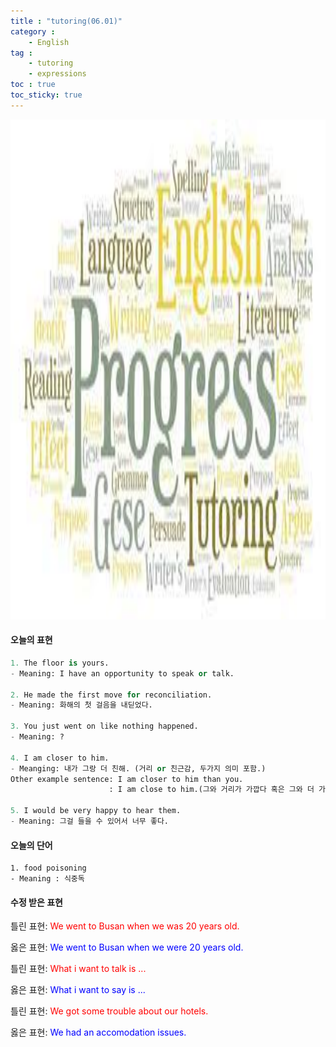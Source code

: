 ```yaml
---
title : "tutoring(06.01)"
category :
    - English
tag : 
    - tutoring
    - expressions
toc : true 
toc_sticky: true
---
```


<img src='/assets/tutoring.jpg' width = 1000 height = 800>

#### 오늘의 표현

```py
1. The floor is yours.  
- Meaning: I have an opportunity to speak or talk.

2. He made the first move for reconciliation.
- Meaning: 화해의 첫 걸음을 내딛었다. 

3. You just went on like nothing happened. 
- Meaning: ?

4. I am closer to him.
- Meanging: 내가 그랑 더 친해. (거리 or 친근감, 두가지 의미 포함.)
Other example sentence: I am closer to him than you.
                      : I am close to him.(그와 거리가 가깝다 혹은 그와 더 가까운 사이이다.)

5. I would be very happy to hear them.
- Meaning: 그걸 들을 수 있어서 너무 좋다.
```

#### 오늘의 단어

```
1. food poisoning 
- Meaning : 식중독 
```

#### 수정 받은 표현

틀린 표현: <span style="color:red">We went to Busan when we was 20 years old.</span>

옳은 표현: <span style="color:blue">We went to Busan when we were 20 years old.</span>

틀린 표현: <span style="color:red">What i want to talk is ...</span>

옳은 표현: <span style="color:blue">What i want to say is ...</span>

틀린 표현: <span style="color:red">We got some trouble about our hotels.</span>

옳은 표현: <span style="color:blue">We had an accomodation issues.</span>

